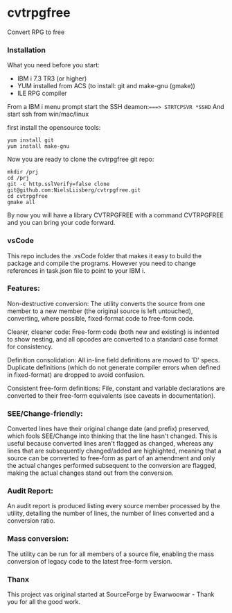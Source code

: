 # cvtrpgfree
Convert RPG to free


### Installation
What you need before you start:

* IBM i 7.3 TR3 (or higher)
* YUM installed from ACS (to install: git and make-gnu (gmake))
* ILE RPG compiler


From a IBM i menu prompt start the SSH deamon:`===> STRTCPSVR *SSHD`
And start ssh from win/mac/linux

first install the opensource tools:
```
yum install git
yum install make-gnu
```
Now you are ready to clone the cvtrpgfree  git repo: 

```
mkdir /prj
cd /prj 
git -c http.sslVerify=false clone  git@github.com:NielsLiisberg/cvtrpgfree.git
cd cvtrpgfree
gmake all 
```

By now you will have a library CVTRPGFREE with a command CVTRPGFREE and you can bring 
your code forward.


### vsCode
This repo includes the .vsCode folder that makes it easy to build 
the package and compile the programs. However you need to change 
references in task.json file to point to your IBM i.


### Features:
Non-destructive conversion: The utility converts the source from one member to a new member (the original source is left untouched), converting, where possible, fixed-format code to free-form code.

Clearer, cleaner code: Free-form code (both new and existing) is indented to show nesting, and all opcodes are converted to a standard case format for consistency.

Definition consolidation: All in-line field definitions are moved to 'D' specs. Duplicate definitions (which do not generate compiler errors when defined in fixed-format) are dropped to avoid confusion.

Consistent free-form definitions: File, constant and variable declarations are converted to their free-form equivalents (see caveats in documentation).


### SEE/Change-friendly: 
Converted lines have their original change date (and prefix) preserved, which fools SEE/Change into thinking that the line hasn't changed. This is useful because converted lines aren't flagged as changed, whereas any lines that are subsequently changed/added are highlighted, meaning that a source can be converted to free-form as part of an amendment and only the actual changes performed subsequent to the conversion are flagged, making the actual changes stand out from the conversion.


### Audit Report: 
An audit report is produced listing every source member processed by the utility, detailing the number of lines, the number of lines converted and a conversion ratio.

### Mass conversion: 
The utility can be run for all members of a source file, enabling the mass conversion of legacy code to the latest free-form version.


### Thanx
This project vas original started at SourceForge by Ewarwoowar - Thank you for all the good work.
  
